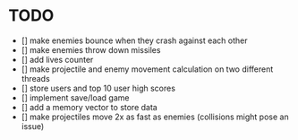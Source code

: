 # TODO

- [] make enemies bounce when they crash against each other
- [] make enemies throw down missiles
- [] add lives counter
- [] make projectile and enemy movement calculation on two different threads
- [] store users and top 10 user high scores
- [] implement save/load game
- [] add a memory vector to store data
- [] make projectiles move 2x as fast as enemies (collisions might pose an issue)
